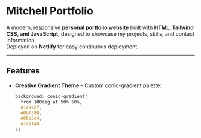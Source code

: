 # Mitchell Portfolio

A modern, responsive **personal portfolio website** built with **HTML, Tailwind CSS, and JavaScript**, designed to showcase my projects, skills, and contact information.  
Deployed on **Netlify** for easy continuous deployment.

---

## Features

- **Creative Gradient Theme** – Custom conic-gradient palette:
  ```css
  background: conic-gradient(
    from 180deg at 50% 50%,
    #1c37af,
    #0bf580,
    #06b6d4,
    #1caf4d
  );

